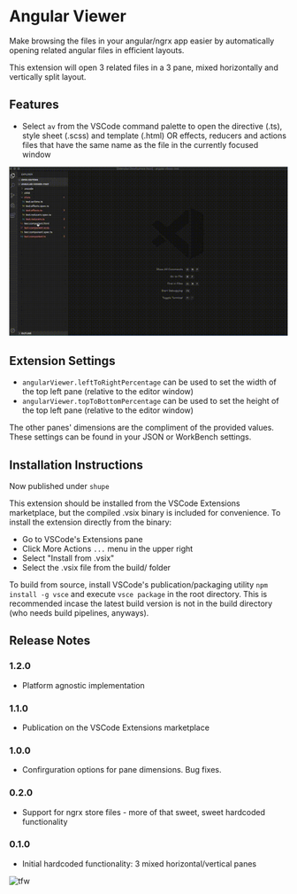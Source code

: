 # Angular Viewer

Make browsing the files in your angular/ngrx app easier by automatically opening related angular files in efficient layouts.

This extension will open 3 related files in a 3 pane, mixed horizontally and vertically split layout.

## Features

 - Select `av` from the VSCode command palette to open the directive (.ts), style sheet (.scss) and template (.html) OR effects, reducers and actions files that have the same name as the file in the currently focused window

 ![Demo](assets/0.2.0-demo.gif)

## Extension Settings

 - `angularViewer.leftToRightPercentage` can be used to set the width of the top left pane (relative to the editor window)
 - `angularViewer.topToBottomPercentage` can be used to set the height of the top left pane (relative to the editor window)

 The other panes' dimensions are the compliment of the provided values. These settings can be found in your JSON or WorkBench settings.

## Installation Instructions

Now published under `shupe`

This extension should be installed from the VSCode Extensions marketplace, but the compiled .vsix binary is included for convenience. To install the extension directly from the binary:
 - Go to VSCode's Extensions pane
 - Click More Actions `...` menu in the upper right
 - Select "Install from .vsix"
 - Select the .vsix file from the build/ folder

To build from source, install VSCode's publication/packaging utility `npm install -g vsce` and execute `vsce package` in the root directory. This is recommended incase the latest build version is not in the build directory (who needs build pipelines, anyways).

## Release Notes

### 1.2.0
  - Platform agnostic implementation

### 1.1.0
  - Publication on the VSCode Extensions marketplace

### 1.0.0
  - Confirguration options for pane dimensions. Bug fixes.

### 0.2.0
  - Support for ngrx store files - more of that sweet, sweet hardcoded functionality

### 0.1.0
  - Initial hardcoded functionality: 3 mixed horizontal/vertical panes




  ![tfw](assets/tfw-you-discover-this-extension.gif)
